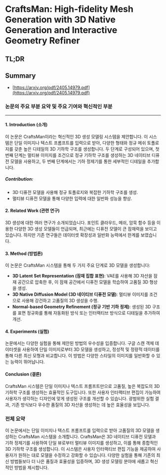 # CraftsMan: High-fidelity Mesh Generation with 3D Native Generation and Interactive Geometry Refiner
## TL;DR
## Summary
- [https://arxiv.org/pdf/2405.14979.pdf](https://arxiv.org/pdf/2405.14979.pdf)

### 논문의 주요 부분 요약 및 주요 기여와 혁신적인 부분
---

#### 1. Introduction (소개)
이 논문은 CraftsMan이라는 혁신적인 3D 생성 모델링 시스템을 제안합니다. 이 시스템은 단일 이미지나 텍스트 프롬프트를 입력으로 받아, 다양한 형태와 정규 메쉬 토폴로지를 갖춘 높은 디테일의 3D 기하학 구조를 생성합니다. 두 단계로 구성되어 있으며, 첫 번째 단계는 멀티뷰 이미지를 조건으로 정규 기하학 구조를 생성하는 3D 네이티브 디퓨전 모델을 사용하고, 두 번째 단계에서는 기하 정제기를 통한 세부적인 디테일을 추가합니다.

##### Contribution:
- 3D 디퓨전 모델을 사용해 정규 토폴로지와 복잡한 기하학 구조를 생성.
- 멀티뷰 디퓨전 모델을 통해 다양한 입력에 대한 일반화 성능을 향상.

#### 2. Related Work (관련 연구)
3D 생성에 대한 여러 연구가 소개되었습니다. 포인트 클라우드, 메쉬, 암묵 함수 등을 이용한 다양한 3D 생성 모델들이 언급되며, 최근에는 디퓨전 모델이 큰 잠재력을 보이고 있습니다. 하지만 기존 연구들은 데이터셋 확장성과 일반화 능력에서 한계를 보였습니다.

#### 3. Method (방법론)
이 논문은 CraftsMan 시스템을 통해 두 가지 주요 단계로 3D 모델을 생성합니다:

- **3D Latent Set Representation (잠재 집합 표현)**: VAE를 사용해 3D 자산을 잠재 공간으로 압축한 후, 이 잠재 공간에서 디퓨전 모델을 학습하여 고품질 3D 형상을 생성.
- **3D Native Diffusion Model (3D 네이티브 디퓨전 모델)**: 멀티뷰 이미지를 조건으로 사용해 강건하고 고품질의 3D 생성을 수행.
- **Normal-based Geometry Refinement (정규 기반 기하 정제)**: 생성된 3D 구조를 표면 정규화를 통해 자동화된 방식 또는 인터랙티브 방식으로 디테일을 추가하여 개선.

#### 4. Experiments (실험)
논문에서는 다양한 실험을 통해 제안된 방법의 우수성을 입증합니다. 구글 스캔 객체 데이터셋을 사용하여 단일 이미지로부터 3D 모델을 생성하고, 정성적 및 정량적 데이터를 통해 다른 최신 모형과 비교합니다. 이 방법은 다양한 스타일의 이미지를 일반화할 수 있는 능력이 뛰어납니다.

#### Conclusion (결론)
CraftsMan 시스템은 단일 이미지나 텍스트 프롬프트만으로 고품질, 높은 복잡도의 3D 기하학 구조를 생성하는 효율적인 도구입니다. 또한 사용자 인터랙티브 편집이 가능하여 사용자가 생각하는 디자인에 맞게 생성된 구조를 개선할 수 있습니다. 광범위한 실험 결과, 기존 방식보다 우수한 품질의 3D 자산을 생성하는 데 높은 효율성을 보입니다.

### 전체 요약
이 논문에서는 단일 이미지나 텍스트 프롬프트를 입력으로 받아 고품질의 3D 모델을 생성하는 CraftsMan 시스템을 소개합니다. CraftsMan은 3D 네이티브 디퓨전 모델과 기하 정제기를 사용하여 단일 뷰로부터 멀티뷰 이미지를 생성하고, 이를 통해 종합적인 3D 기하학 구조를 생성합니다. 이 시스템은 사용자 인터랙티브 편집 기능을 제공하여 사용자가 원하는 대로 모델을 수정하고 강화할 수 있습니다. 다양한 실험을 통해 기존의 최신 방법들보다 더 나은 품질과 효율성을 입증하며, 3D 생성 모델링 분야에 새롭고 혁신적인 방법을 제시합니다.